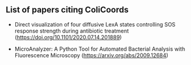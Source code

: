 List of papers citing ColiCoords
--------------------------------

- Direct visualization of four diffusive LexA states controlling SOS response strength during antibiotic treatment
(https://doi.org/10.1101/2020.07.14.201889)

- MicroAnalyzer: A Python Tool for Automated Bacterial Analysis with Fluorescence Microscopy
(https://arxiv.org/abs/2009.12684)
